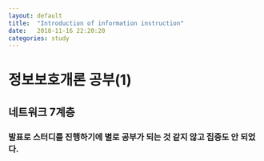 ```yaml
---
layout: default
title:  "Introduction of information instruction"
date:   2018-11-16 22:20:20
categories: study
---
```

# 정보보호개론 공부(1)

## 네트워크 7계층
### 발표로 스터디를 진행하기에 별로 공부가 되는 것 같지 않고 집중도 안 되었다.
